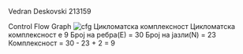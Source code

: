 Vedran Deskovski 213159

Control Flow Graph
![cfg](https://github.com/Vedran-D/SI_2023_lab2_213159/assets/61386261/b52ef8bf-85c7-4303-aa34-cf5d88c77113)
Цикломатска комплексност
Цикломатска комплексност е 9
Број на ребра(Е) = 30
Број на јазли(N) = 23
Комплексност = 30 - 23 + 2 = 9
